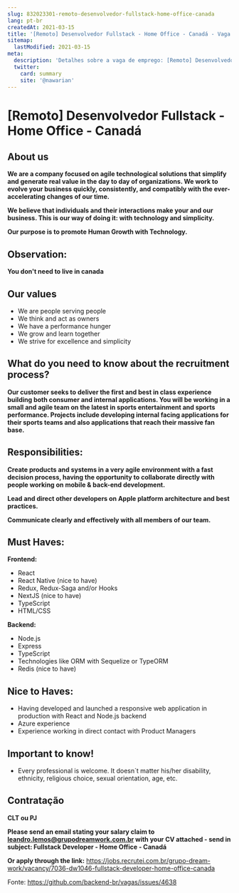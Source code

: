 ```yaml
---
slug: 832023301-remoto-desenvolvedor-fullstack-home-office-canada
lang: pt-br
createdAt: 2021-03-15
title: '[Remoto] Desenvolvedor Fullstack - Home Office - Canadá - Vaga de Emprego'
sitemap:
  lastModified: 2021-03-15
meta:
  description: 'Detalhes sobre a vaga de emprego: [Remoto] Desenvolvedor Fullstack - Home Office - Canadá'
  twitter:
    card: summary
    site: '@nawarian'
---
```


# [Remoto] Desenvolvedor Fullstack - Home Office - Canadá

## About us

**We are a company focused on agile technological solutions that simplify and generate real value in the day to day of organizations. We work to evolve your business quickly, consistently, and compatibly with the ever-accelerating changes of our time.**

**We believe that individuals and their interactions make your and our business. This is our way of doing it: with technology and simplicity.**

**Our purpose is to promote Human Growth with Technology.**

## Observation:
**You don't need to live in canada**

## Our values

- We are people serving people
- We think and act as owners
- We have a performance hunger
- We grow and learn together
- We strive for excellence and simplicity

## What do you need to know about the recruitment process?

**Our customer seeks to deliver the first and best in class experience building both consumer and internal applications. You will be working in a small and agile team on the latest in sports entertainment and sports performance. Projects include developing internal facing applications for their sports teams and also applications that reach their massive fan base.**

## Responsibilities:

**Create products and systems in a very agile environment with a fast decision process, having the opportunity to collaborate directly with people working on mobile & back-end development.**

**Lead and direct other developers on Apple platform architecture and best practices.**

**Communicate clearly and effectively with all members of our team.**

## Must Haves:

**Frontend:**

- React
- React Native (nice to have)
- Redux, Redux-Saga and/or Hooks
- NextJS (nice to have)
- TypeScript
- HTML/CSS

**Backend:**

- Node.js
- Express
- TypeScript
- Technologies like ORM with Sequelize or TypeORM
- Redis (nice to have)


## Nice to Haves:

- Having developed and launched a responsive web application in production with React and Node.js backend
- Azure experience
- Experience working in direct contact with Product Managers

## Important to know!

- Every professional is welcome. It doesn´t matter his/her disability, ethnicity, religious choice, sexual orientation, age, etc.  

## Contratação
**CLT ou PJ**

**Please send an email stating your salary claim to leandro.lemos@grupodreamwork.com.br with your CV attached - send in subject: Fullstack Developer - Home Office - Canadá**

**Or apply through the link:** https://jobs.recrutei.com.br/grupo-dream-work/vacancy/7036-dw1046-fullstack-developer-home-office-canada

Fonte: https://github.com/backend-br/vagas/issues/4638